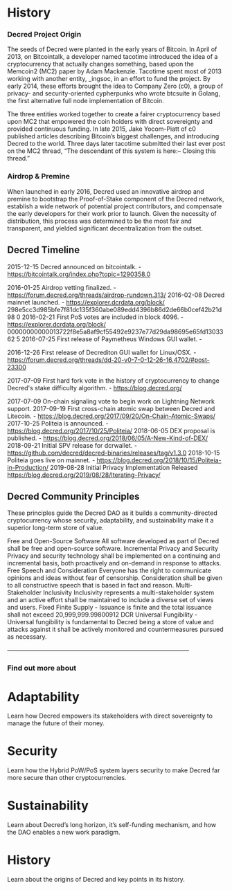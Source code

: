 # History

### Decred Project Origin

The seeds of Decred were planted in the early years of Bitcoin. In April of 2013, on Bitcointalk, a developer named tacotime introduced the idea of a cryptocurrency that actually changes something, based upon the Memcoin2 (MC2) paper by Adam Mackenzie. Tacotime spent most of 2013 working with another entity, _ingsoc, in an effort to fund the project. By early 2014, these efforts brought the idea to Company Zero (c0), a group of privacy- and security-oriented cypherpunks who wrote btcsuite in Golang, the first alternative full node implementation of Bitcoin.

The three entities worked together to create a fairer cryptocurrency based upon MC2 that empowered the coin holders with direct sovereignty and provided continuous funding. In late 2015, Jake Yocom-Piatt of c0 published articles describing Bitcoin’s biggest challenges, and introducing Decred to the world. Three days later tacotime submitted their last ever post on the MC2 thread, “The descendant of this system is here:– Closing this thread.”

### Airdrop & Premine

When launched in early 2016, Decred used an innovative airdrop and premine to bootstrap the Proof-of-Stake component of the Decred network, establish a wide network of potential project contributors, and compensate the early developers for their work prior to launch. Given the necessity of distribution, this process was determined to be the most fair and transparent, and yielded significant decentralization from the outset.

## Decred Timeline

2015-12-15 Decred announced on bitcointalk. -
https://bitcointalk.org/index.php?topic=1290358.0

2016-01-25 Airdrop vetting finalized. -
https://forum.decred.org/threads/airdrop-rundown.313/
2016-02-08 Decred mainnet launched. -
https://explorer.dcrdata.org/block/
298e5cc3d985bfe7f81dc135f360abe089edd4396b86d2de66b0cef42b21d98
0
2016-02-21 First PoS votes are included in block 4096. -
https://explorer.dcrdata.org/block/
00000000000013722f8e5a8af9cf55492e9237e77d29da98695e65fd1303362
5
2016-07-25 First release of Paymetheus Windows GUI wallet. -

2016-12-26 First release of Decrediton GUI wallet for Linux/OSX. -
https://forum.decred.org/threads/dd-20-v0-7-0-12-26-16.4702/#post-23300


2017-07-09 First hard fork vote in the history of cryptocurrency to
change Decred's stake difficulty algorithm. - https://blog.decred.org/

2017-07-09 On-chain signaling vote to begin work on Lightning Network support.
2017-09-19 First cross-chain atomic swap between Decred and Litecoin. - https://blog.decred.org/2017/09/20/On-Chain-Atomic-Swaps/
2017-10-25 Politeia is announced. - https://blog.decred.org/2017/10/25/Politeia/
2018-06-05 DEX proposal is published. - https://blog.decred.org/2018/06/05/A-New-Kind-of-DEX/
2018-09-21 Initial SPV release for dcrwallet. - https://github.com/decred/decred-binaries/releases/tag/v1.3.0
2018-10-15 Politeia goes live on mainnet. - https://blog.decred.org/2018/10/15/Politeia-in-Production/
2019-08-28 Initial Privacy Implementation Released https://blog.decred.org/2019/08/28/Iterating-Privacy/

## Decred Community Principles

These principles guide the Decred DAO as it builds a community-directed cryptocurrency whose security, adaptability, and sustainability make it a superior long-term store of value.

Free and Open-Source Software
All software developed as part of Decred shall be free and open-source software.
Incremental Privacy and Security
Privacy and security technology shall be implemented on a continuing and incremental basis, both proactively and on-demand in response to attacks.
Free Speech and Consideration
Everyone has the right to communicate opinions and ideas without fear of censorship. Consideration shall be given to all constructive speech that is based in fact and reason.
Multi-Stakeholder Inclusivity
Inclusivity represents a multi-stakeholder system and an active effort shall be maintained to include a diverse set of views and users.
Fixed Finite Supply - Issuance is finite and the total issuance shall not exceed 20,999,999.99800912 DCR
Universal Fungibility - Universal fungibility is fundamental to Decred being a store of value and attacks against it shall be actively monitored and countermeasures pursued as necessary.

——————————————————————————————
### Find out more about

# Adaptability
Learn how Decred empowers its stakeholders with direct sovereignty to manage the future of their money.

# Security
Learn how the Hybrid PoW/PoS system layers security to make Decred far more secure than other cryptocurrencies.

# Sustainability
Learn about Decred’s long horizon, it’s self-funding mechanism, and how the DAO enables a new work paradigm.

# History
Learn about the origins of Decred and key points in its history.
